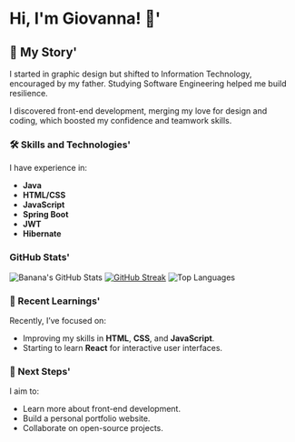 # Hi, I'm Giovanna! 🍌'

## 📖 My Story'
I started in graphic design but shifted to Information Technology, encouraged by my father. Studying Software Engineering helped me build resilience.

I discovered front-end development, merging my love for design and coding, which boosted my confidence and teamwork skills.



### 🛠️ Skills and Technologies'
I have experience in:
- **Java**
- **HTML/CSS**
- **JavaScript**
- **Spring Boot**
- **JWT**
- **Hibernate**

###  GitHub Stats'

![Banana's GitHub Stats](https://github-readme-stats.vercel.app/api?username=giothic&show_icons=true&theme=radical) [![GitHub Streak](https://streak-stats.demolab.com?user=giothic&theme=radical&border_radius=5.7&card_width=465)](https://git.io/streak-stats) ![Top Languages](https://github-readme-stats.vercel.app/api/top-langs/?username=giothic&layout=compact&theme=radical)


### 🌱 Recent Learnings'
Recently, I’ve focused on:
- Improving my skills in **HTML**, **CSS**, and **JavaScript**.
- Starting to learn **React** for interactive user interfaces.



### 🎯 Next Steps'
I aim to:
- Learn more about front-end development.
- Build a personal portfolio website.
- Collaborate on open-source projects.

